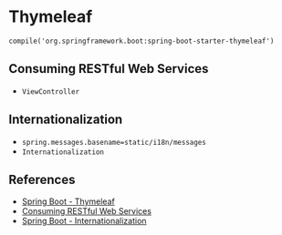 # Thymeleaf

```
compile('org.springframework.boot:spring-boot-starter-thymeleaf')
```

## Consuming RESTful Web Services
- `ViewController`

## Internationalization
- `spring.messages.basename=static/i18n/messages`
- `Internationalization`

## References
- [Spring Boot - Thymeleaf](https://www.tutorialspoint.com/spring_boot/spring_boot_thymeleaf.htm)
- [Consuming RESTful Web Services](https://www.tutorialspoint.com/spring_boot/spring_boot_consuming_restful_web_services.htm)
- [Spring Boot - Internationalization](https://www.tutorialspoint.com/spring_boot/spring_boot_internationalization.htm)